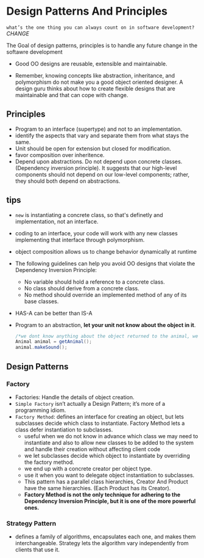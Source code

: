 # Design Patterns And Principles

`what’s the one thing you can always count on in software development?`
_CHANGE_

The Goal of design patterns, principles is to handle any future change in the softawre development

- Good OO designs are
reusable, extensible and
maintainable.

- Remember, knowing
concepts like abstraction,
inheritance, and polymorphism do
not make you a good object oriented
designer. A design guru thinks about
how to create flexible designs that
are maintainable and that can
cope with change.

## Principles

- Program to an interface (supertype) and not to an implementation.
- identify the aspects that vary and separate them from what stays the same.
- Unit should be open for extension but closed for modification.
- favor composition over inheritence.
- Depend upon abstractions. Do not
  depend upon concrete classes. (Dependency inversion principle). It suggests that our
  high-level components should not depend on our low-level
  components; rather, they should both depend on abstractions.

## tips

- `new` is instantiating a concrete class, so that's definetly and implementation, not an interface.
- coding to an interface, your code will work with any new classes implementing that interface through polymorphism.
- object composition allows us to change behavior dynamically at runtime
- The following guidelines can help you avoid OO designs that violate
  the Dependency Inversion Principle:
  - No variable should hold a reference to a concrete class.
  - No class should derive from a concrete class.
  - No method should override an implemented method of
    any of its base classes.

- HAS-A can be better than IS-A
- Program to an abstraction, **let your unit not know about the object in it**.
  
   ```java
   /*we dont know anything about the object returned to the animal, we only know that it makes sound*/
   Animal animal = getAnimal();
   animal.makeSound(); 
    ```



## Design Patterns

### Factory

- Factories: Handle the details of object creation.
- `Simple Factory` isn’t actually a Design Pattern; it’s more of a programming idiom.
- `Factory Method`: defines an interface
  for creating an object, but lets subclasses decide which
  class to instantiate. Factory Method lets a class defer
  instantiation to subclasses.
  - useful when we do not know in advance which class we may need to instantiate and also to allow new classes to be added to the system and handle their creation without affecting client code
  - we let subclasses decide which object to instantiate by overriding the factory method.
  - we end up with a concrete creator per object type.
  - use it when you want to delegate object instantiation to subclasses.
  - This pattern has a parallel class hierarchies, Creator And Product have the same hierarchies. (Each Product has its Creator).
  - **Factory Method is not the only technique for adhering to the
    Dependency Inversion Principle, but it is one of the more powerful ones.**

### Strategy Pattern
- defines a family of algorithms,
encapsulates each one, and makes them interchangeable.
Strategy lets the algorithm vary independently from
clients that use it.